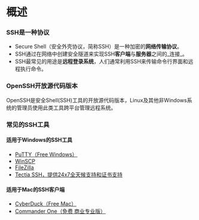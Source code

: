 # 概述

### SSH是一种协议

* Secure Shell（安全外壳协议，简称SSH）是一种加密的**网络传输协议**。
* SSH通过在网络中创建安全隧道来实现SSH**客户端**与**服务器**之间的_连接_。
* SSH最常见的用途是**远程登录系统**，人们通常利用SSH来传输命令行界面和远程执行命令。

### OpenSSH开放源代码版本

OpenSSH是安全Shell(SSH)工具的开放源代码版本，Linux及其他非Windows系统的管理员使用此类工具跨平台管理远程系统。

### 常见的SSH工具

#### 适用于Windows的SSH工具

* [PuTTY（Free Windows）](https://www.ssh.com/ssh/putty/?hsLang=en)
* [WinSCP](https://www.ssh.com/ssh/winscp/?hsLang=en)
* [FileZilla](https://www.ssh.com/ssh/filezilla/?hsLang=en)
* [Tectia SSH，提供24x7全天候支持和证书支持](https://www.ssh.com/products/tectia-ssh/)

#### 适用于Mac的SSH客户端

* [CyberDuck（Free Mac）](https://www.ssh.com/ssh/cyberduck/?hsLang=en)
* [Commander One（免费 商业专业版）](http://mac.eltima.com/ftp-manager.html)

